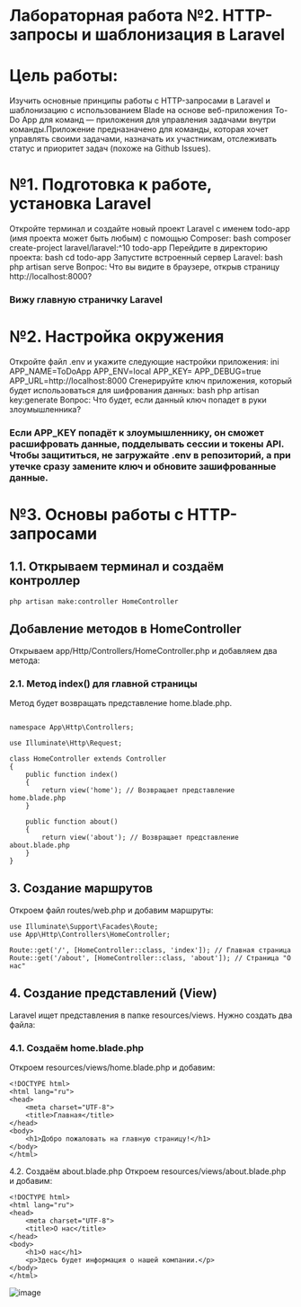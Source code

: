 # Лабораторная работа №2. HTTP-запросы и шаблонизация в Laravel 
# Цель работы:
Изучить основные принципы работы с HTTP-запросами в Laravel и шаблонизацию с использованием Blade на основе веб-приложения To-Do App для команд — приложения для управления задачами внутри команды.Приложение предназначено для команды, которая хочет управлять своими задачами, назначать их участникам, отслеживать статус и приоритет задач (похоже на Github Issues).
# №1. Подготовка к работе, установка Laravel
Откройте терминал и создайте новый проект Laravel с именем todo-app (имя проекта может быть любым) с помощью Composer: bash composer create-project laravel/laravel:^10 todo-app
Перейдите в директорию проекта: bash cd todo-app
Запустите встроенный сервер Laravel: bash php artisan serve Вопрос: Что вы видите в браузере, открыв страницу http://localhost:8000?
### Вижу главную страничку Laravel
# №2. Настройка окружения
Откройте файл .env и укажите следующие настройки приложения: ini APP_NAME=ToDoApp APP_ENV=local APP_KEY= APP_DEBUG=true APP_URL=http://localhost:8000
Сгенерируйте ключ приложения, который будет использоваться для шифрования данных: bash php artisan key:generate Вопрос: Что будет, если данный ключ попадет в руки злоумышленника?
### Если APP_KEY попадёт к злоумышленнику, он сможет расшифровать данные, подделывать сессии и токены API. Чтобы защититься, не загружайте .env в репозиторий, а при утечке сразу замените ключ и обновите зашифрованные данные.
# №3. Основы работы с HTTP-запросами
## 1.1. Открываем терминал и создаём контроллер
```
php artisan make:controller HomeController
```
## Добавление методов в HomeController
Открываем app/Http/Controllers/HomeController.php и добавляем два метода:
### 2.1. Метод index() для главной страницы
Метод будет возвращать представление home.blade.php.
```<?php

namespace App\Http\Controllers;

use Illuminate\Http\Request;

class HomeController extends Controller
{
    public function index()
    {
        return view('home'); // Возвращает представление home.blade.php
    }

    public function about()
    {
        return view('about'); // Возвращает представление about.blade.php
    }
}
```
## 3. Создание маршрутов
Откроем файл routes/web.php и добавим маршруты:
```
use Illuminate\Support\Facades\Route;
use App\Http\Controllers\HomeController;

Route::get('/', [HomeController::class, 'index']); // Главная страница
Route::get('/about', [HomeController::class, 'about']); // Страница "О нас"
```
## 4. Создание представлений (View)
Laravel ищет представления в папке resources/views. Нужно создать два файла:

### 4.1. Создаём home.blade.php
Откроем resources/views/home.blade.php и добавим:
```
<!DOCTYPE html>
<html lang="ru">
<head>
    <meta charset="UTF-8">
    <title>Главная</title>
</head>
<body>
    <h1>Добро пожаловать на главную страницу!</h1>
</body>
</html>
```
4.2. Создаём about.blade.php
Откроем resources/views/about.blade.php и добавим:
```
<!DOCTYPE html>
<html lang="ru">
<head>
    <meta charset="UTF-8">
    <title>О нас</title>
</head>
<body>
    <h1>О нас</h1>
    <p>Здесь будет информация о нашей компании.</p>
</body>
</html>
```
![image](https://github.com/user-attachments/assets/f0ff828e-ba01-45c6-8bb7-fc8676507cce)
